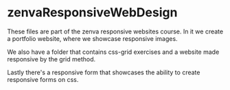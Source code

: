 # zenvaResponsiveWebDesign

These files are part of the zenva responsive websites course. 
In it we create a portfolio website, where we showcase responsive images. 

We also have a folder that contains css-grid exercises and a website made responsive by the grid method. 

Lastly there's a responsive form that showcases the ability to create responsive forms on css. 
